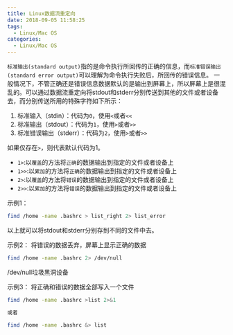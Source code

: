```yaml
---
title: Linux数据流重定向
date: 2018-09-05 11:58:25
tags:
  - Linux/Mac OS
categories:
  - Linux/Mac OS
---
```


`标准输出(standard output)`指的是命令执行所回传的正确的信息，而`标准错误输出(standard error output)`可以理解为命令执行失败后，所回传的错误信息。
一般情况下，不管正确还是错误信息数据默认的是输出到屏幕上，所以屏幕上是很混乱的。可以通过数据流重定向将stdout和stderr分别传送到其他的文件或者设备去，而分别传送所用的特殊字符如下所示：
1. 标准输入（stdin）：代码为`0`，使用`<`或者`<<`
2. 标准输出（stdout）：代码为`1`，使用`>`或者`>>`
3. 标准错误输出（stderr）：代码为`2`，使用`>`或者`>>`

<!-- more -->
如果仅存在`>`，则代表默认代码为1。

- `1>`:以`覆盖`的方法将`正确`的数据输出到指定的文件或者设备上
- `1>>`:以`累加`的方法将`正确`的数据输出到指定的文件或者设备上
- `2>`:以`覆盖`的方法将`错误`的数据输出到指定的文件或者设备上
- `2>>`:以`累加`的方法将`错误`的数据输出到指定的文件或者设备上


示例1：
```bash
find /home -name .bashrc > list_right 2> list_error
```
以上就可以将stdout和stderr分别存到不同的文件中去。

示例2：
将错误的数据丢弃，屏幕上显示正确的数据
```bash
find /home -name .bashrc 2> /dev/null
```
/dev/null垃圾黑洞设备

示例3：
将正确和错误的数据全部写入一个文件
```bash
find /home -name .bashrc >list 2>&1

或者

find /home -name .bashrc &> list

```
